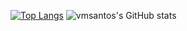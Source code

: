 [![Top Langs](https://github-readme-stats-ruby-omega.vercel.app/api/top-langs/?username=vmsantos&langs_count=10&theme=transparent&count_private=true&include_all_commits=true)](https://github.com/vmsantos/github-readme-stats)
![vmsantos's GitHub stats](https://github-readme-stats-ruby-omega.vercel.app/api?username=vmsantos&show_icons=true&theme=transparent&count_private=true&include_all_commits=true)


<!--

[![vmsantos's GitHub stats](https://github-readme-stats-ruby-omega.vercel.app/api?username=vmsantos)](https://github.com/vmsantos/github-readme-stats)

![vmsantos's GitHub stats](https://github-readme-stats-ruby-omega.vercel.app/api?username=vmsantos&count_private=true)

![vmsantos's GitHub stats](https://github-readme-stats-ruby-omega.vercel.app/api?username=vmsantos&show_icons=true)

**vmsantos/vmsantos** is a ✨ _special_ ✨ repository because its `README.md` (this file) appears on your GitHub profile.

Here are some ideas to get you started:

- 🔭 I’m currently working on ...
- 🌱 I’m currently learning ...
- 👯 I’m looking to collaborate on ...
- 🤔 I’m looking for help with ...
- 💬 Ask me about ...
- 📫 How to reach me: ...
- 😄 Pronouns: ...
- ⚡ Fun fact: ...
-->
